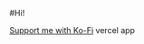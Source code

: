 #Hi!

[Support me with Ko-Fi]([![ko-fi](https://ko-fi.com/img/githubbutton_sm.svg)](https://ko-fi.com/Y8Y1HWQ2R))
vercel app
